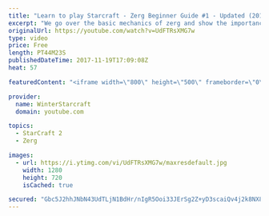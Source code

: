 ```yaml
---
title: "Learn to play Starcraft - Zerg Beginner Guide #1 - Updated (2017)"
excerpt: "We go over the basic mechanics of zerg and show the importance of understanding at least some of what your opponent is doing.  This guide is meant for players with an understanding of the objectives of starcraft but without any strong direction or gameplan, especially for each specific race! -- Watch"
originalUrl: https://youtube.com/watch?v=UdFTRsXMG7w
type: video
price: Free
length: PT44M23S
publishedDateTime: 2017-11-19T17:09:08Z
heat: 57

featuredContent: "<iframe width=\"800\" height=\"500\" frameborder=\"0\" src=\"https://www.youtube.com/embed/UdFTRsXMG7w\" allow=\"accelerometer; autoplay; encrypted-media; gyroscope; picture-in-picture\" allowfullscreen></iframe>"

provider:
  name: WinterStarcraft
  domain: youtube.com

topics:
  - StarCraft 2
  - Zerg

images:
  - url: https://i.ytimg.com/vi/UdFTRsXMG7w/maxresdefault.jpg
    width: 1280
    height: 720
    isCached: true

secured: "Gbc5J2hhJNbN43UdTLjN1BdHr/nIgR5Ooi33JErSg2Z+yD3scaiQv4j2k8NX8Jk2Phh1O+sxMQMPXqCcut1iElOIoe9/sBXb6azZiUKMTIjMlav3QzZbp9ggn4G+zXQUoXEM2YBeh3CeIErAqOoZ5RFyedy5KxJ6eDAerADonMvpJtGd/s5qyATnhHSRzbjSdu8PkbYiY2K6LZemGUvSgoq1QJp084iqttkO+s7VZ+SLeHxqlMBEmeF3NeCTHusEIoqeSc0BOUuMKIDrq1MbUz3OBTLsq/UOq+iC/KHju6nUGr7JsO+wORnML2h7OhxDu7tmcIsD6qlnLsx+FWdn1KKMGVhEdFskJy0Vh2FvVuQMbPyLHsG+GAMDh/zPZXdjqdw1NeYyllZMqJQ2f58Y7MlsWcnLJA2Zjenp4hSxlzs9mbGg4qZdWlyH94+YTGO2;c8gbPRgDAxyE5z9SQOkJ3w=="
---
```


